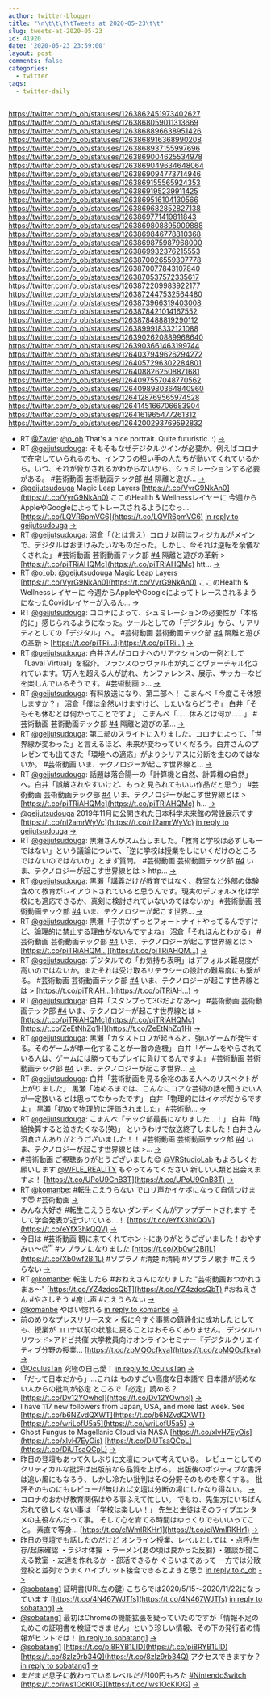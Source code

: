 ```yaml
---
author: twitter-blogger
title: "\n\t\t\t\tTweets at 2020-05-23\t\t"
slug: tweets-at-2020-05-23
id: 41920
date: '2020-05-23 23:59:00'
layout: post
comments: false
categories:
  - twitter
tags:
  - twitter-daily
---
```


https://twitter.com/o_ob/statuses/1263862451973402627 https://twitter.com/o_ob/statuses/1263868059011313669 https://twitter.com/o_ob/statuses/1263868896638951426 https://twitter.com/o_ob/statuses/1263868916368990208 https://twitter.com/o_ob/statuses/1263868937155997696 https://twitter.com/o_ob/statuses/1263869004625534978 https://twitter.com/o_ob/statuses/1263869049634648064 https://twitter.com/o_ob/statuses/1263869094773714946 https://twitter.com/o_ob/statuses/1263869155565924353 https://twitter.com/o_ob/statuses/1263869195239911425 https://twitter.com/o_ob/statuses/1263869516104130566 https://twitter.com/o_ob/statuses/1263869682852827138 https://twitter.com/o_ob/statuses/1263869771419811843 https://twitter.com/o_ob/statuses/1263869808895909888 https://twitter.com/o_ob/statuses/1263869846778810368 https://twitter.com/o_ob/statuses/1263869875987968000 https://twitter.com/o_ob/statuses/1263869932376215553 https://twitter.com/o_ob/statuses/1263870026559307778 https://twitter.com/o_ob/statuses/1263870077843107840 https://twitter.com/o_ob/statuses/1263870537572335617 https://twitter.com/o_ob/statuses/1263872209983922177 https://twitter.com/o_ob/statuses/1263872447532564480 https://twitter.com/o_ob/statuses/1263873966319403008 https://twitter.com/o_ob/statuses/1263878421014167552 https://twitter.com/o_ob/statuses/1263878488819290112 https://twitter.com/o_ob/statuses/1263899918332121088 https://twitter.com/o_ob/statuses/1263902620889968640 https://twitter.com/o_ob/statuses/1263903661463199744 https://twitter.com/o_ob/statuses/1264037949626294272 https://twitter.com/o_ob/statuses/1264057296302284801 https://twitter.com/o_ob/statuses/1264088262508871681 https://twitter.com/o_ob/statuses/1264097557048770562 https://twitter.com/o_ob/statuses/1264098980364840960 https://twitter.com/o_ob/statuses/1264128769565974528 https://twitter.com/o_ob/statuses/1264145166706683904 https://twitter.com/o_ob/statuses/1264161965477261312 https://twitter.com/o_ob/statuses/1264200293769592832  

*   RT [@Zavie](https://twitter.com/Zavie): [@o_ob](https://twitter.com/o_ob) That's a nice portrait. Quite futuristic. :) [->](https://twitter.com/o_ob/statuses/1263862451973402627)
*   RT [@geijutsudouga](https://twitter.com/geijutsudouga): そもそもなぜデジタルツインが必要か。例えばコロナで在宅していられるのも、インフラの担い手の人たちが動いてくれているから。いつ、それが脅かされるかわからないから、シュミレーションする必要がある。 #芸術動画 芸術動画テック部 [#4](https://twitter.com/search?q=%234&src=hash) 隔離と遊び… [->](https://twitter.com/o_ob/statuses/1263868059011313669)
*   [@geijutsudouga](https://twitter.com/geijutsudouga) Magic Leap Layers [https://t.co/VyrG9NkAn0](https://t.co/VyrG9NkAn0) ここのHealth & Wellnessレイヤーに 今週からAppleやGoogleによってトレースされるようになっ… [https://t.co/LQVR6pmVG6](https://t.co/LQVR6pmVG6) [in reply to geijutsudouga](https://twitter.com/geijutsudouga/statuses/1263815737619001344) [->](https://twitter.com/o_ob/statuses/1263868896638951426)
*   RT [@geijutsudouga](https://twitter.com/geijutsudouga): 沼倉「（とは言え）コロナ以前はフィジカルがメインで、デジタルはおまけみたいなものだった。しかし、今それは逆転を余儀なくされた」 #芸術動画 芸術動画テック部 [#4](https://twitter.com/search?q=%234&src=hash) 隔離と遊びの革新 > [https://t.co/piTRiAHQMc](https://t.co/piTRiAHQMc) htt… [->](https://twitter.com/o_ob/statuses/1263868916368990208)
*   RT [@o_ob](https://twitter.com/o_ob): [@geijutsudouga](https://twitter.com/geijutsudouga) Magic Leap Layers [https://t.co/VyrG9NkAn0](https://t.co/VyrG9NkAn0) ここのHealth & Wellnessレイヤーに 今週からAppleやGoogleによってトレースされるようになったCovidレイヤーが入るん… [->](https://twitter.com/o_ob/statuses/1263868937155997696)
*   RT [@geijutsudouga](https://twitter.com/geijutsudouga): コロナによって、シュミレーションの必要性が「本格的に」感じられるようになった。ツールとしての「デジタル」から、リアリティとしての「デジタル」へ。 #芸術動画 芸術動画テック部 [#4](https://twitter.com/search?q=%234&src=hash) 隔離と遊びの革新 > [https://t.co/piTRi…](https://t.co/piTRi…) [->](https://twitter.com/o_ob/statuses/1263869004625534978)
*   RT [@geijutsudouga](https://twitter.com/geijutsudouga): 白井さんがコロナへのリアクションの一例として「Laval Virtual」を紹介。フランスのラヴァル市が丸ごとヴァーチャル化されています。1万人を超える人が訪れ、カンファレンス、展示、サッカーなどを楽しんでいるそうです。 #芸術動画 >… [->](https://twitter.com/o_ob/statuses/1263869049634648064)
*   RT [@geijutsudouga](https://twitter.com/geijutsudouga): 有料放送になり、第二部へ！ こまんべ「今度こそ休憩しますか？」 沼倉「僕は全然いけますけど、したいならどうぞ」 白井「そもそも休むとは何かってことですよ」 こまんべ「……休みとは何か……」 #芸術動画 芸術動画テック部 [#4](https://twitter.com/search?q=%234&src=hash) 隔離と遊びの革… [->](https://twitter.com/o_ob/statuses/1263869094773714946)
*   RT [@geijutsudouga](https://twitter.com/geijutsudouga): 第二部のスライドに入りました。コロナによって、「世界線が変わった」と言えるほど、未来が変わっていくだろう。白井さんのプレゼンでも出てきた「環境への適応」がよりシリアスに分断を生むのではないか。 #芸術動画 いま、テクノロジーが起こす世界線と… [->](https://twitter.com/o_ob/statuses/1263869155565924353)
*   RT [@geijutsudouga](https://twitter.com/geijutsudouga): 話題は落合陽一の「計算機と自然、計算機の自然」へ。白井「誤解されやすいけど、もっと見られてもいい作品だと思う」 #芸術動画 芸術動画テック部 [#4](https://twitter.com/search?q=%234&src=hash) いま、テクノロジーが起こす世界線とは > [https://t.co/piTRiAHQMc](https://t.co/piTRiAHQMc) h… [->](https://twitter.com/o_ob/statuses/1263869195239911425)
*   [@geijutsudouga](https://twitter.com/geijutsudouga) 2019年11月に公開された日本科学未来館の常設展示です [https://t.co/nl2amrWyVc](https://t.co/nl2amrWyVc) [in reply to geijutsudouga](https://twitter.com/geijutsudouga/statuses/1263824182304894979) [->](https://twitter.com/o_ob/statuses/1263869516104130566)
*   RT [@geijutsudouga](https://twitter.com/geijutsudouga): 黒瀬さんがズム凸しました。「教育と学校は必ずしも一ではない」という議論について、「逆に学校は授業をしにいくだけのところではないのではないか」とまず質問。 #芸術動画 芸術動画テック部 [#4](https://twitter.com/search?q=%234&src=hash) いま、テクノロジーが起こす世界線とは > http… [->](https://twitter.com/o_ob/statuses/1263869682852827138)
*   RT [@geijutsudouga](https://twitter.com/geijutsudouga): 黒瀬「講義だけが教育ではなく、教室など外部の体験含めて教育がレイアウトされていると思うんです。現実のデフォルメ化は学校にも適応できるか、真剣に検討されていないのではないか」 #芸術動画 芸術動画テック部 [#4](https://twitter.com/search?q=%234&src=hash) いま、テクノロジーが起こす世界… [->](https://twitter.com/o_ob/statuses/1263869771419811843)
*   RT [@geijutsudouga](https://twitter.com/geijutsudouga): 黒瀬「子供がずっとフォートナイトやってるんですけど、論理的に禁止する理由がないんですよね」 沼倉「それほんとわかる」 #芸術動画 芸術動画テック部 [#4](https://twitter.com/search?q=%234&src=hash) いま、テクノロジーが起こす世界線とは > [https://t.co/piTRiAHQM…](https://t.co/piTRiAHQM…) [->](https://twitter.com/o_ob/statuses/1263869808895909888)
*   RT [@geijutsudouga](https://twitter.com/geijutsudouga): デジタルでの「お気持ち表明」はデフォルメ難易度が高いのではないか。またそれは受け取るリテラシーの設計の難易度にも繋がる。 #芸術動画 芸術動画テック部 [#4](https://twitter.com/search?q=%234&src=hash) いま、テクノロジーが起こす世界線とは > [https://t.co/piTRiAH…](https://t.co/piTRiAH…) [->](https://twitter.com/o_ob/statuses/1263869846778810368)
*   RT [@geijutsudouga](https://twitter.com/geijutsudouga): 白井「スタンプって3Gだよなあ〜」 #芸術動画 芸術動画テック部 [#4](https://twitter.com/search?q=%234&src=hash) いま、テクノロジーが起こす世界線とは > [https://t.co/piTRiAHQMc](https://t.co/piTRiAHQMc) [https://t.co/ZeEtNhZq1H](https://t.co/ZeEtNhZq1H) [->](https://twitter.com/o_ob/statuses/1263869875987968000)
*   RT [@geijutsudouga](https://twitter.com/geijutsudouga): 黒瀬「カタストロフが起きると、強いゲームが発生する。そのゲームが単一化することが一番の危機」 白井「ゲームをやらされている人は、ゲームには勝ってもプレイに負けてるんですよ」 #芸術動画 芸術動画テック部 [#4](https://twitter.com/search?q=%234&src=hash) いま、テクノロジーが起こす世界… [->](https://twitter.com/o_ob/statuses/1263869932376215553)
*   RT [@geijutsudouga](https://twitter.com/geijutsudouga): 白井「芸術動画を見る余裕のある人へのリスペクトが上がりました」 黒瀬「始めるまでは、こんなにコアな芸術の話を聞きたい人が一定数いるとは思ってなかったです」 白井「物理的にはイケボだからですよ」 黒瀬「初めて物理的に評価されました」 #芸術動… [->](https://twitter.com/o_ob/statuses/1263870026559307778)
*   RT [@geijutsudouga](https://twitter.com/geijutsudouga): こまんべ「テック部最長になりました…！」 白井「時給換算すると泣きたくなる(笑)」 というわけで放送終了しました！白井さん沼倉さんありがとうございました！！ #芸術動画 芸術動画テック部 [#4](https://twitter.com/search?q=%234&src=hash) いま、テクノロジーが起こす世界線とは >… [->](https://twitter.com/o_ob/statuses/1263870077843107840)
*   #芸術動画 ご視聴ありがとうございました😊 [@VRStudioLab](https://twitter.com/VRStudioLab) もよろしくお願いします [@WFLE_REALITY](https://twitter.com/WFLE_REALITY) もやってみてください 新しい人類と出会えますよ！ [https://t.co/UPoU9CnB3T](https://t.co/UPoU9CnB3T) [->](https://twitter.com/o_ob/statuses/1263870537572335617)
*   RT [@komanbe](https://twitter.com/komanbe): #転生こえうらない でロリ声かイケボになって自信つけます😇 #芸術動画 [->](https://twitter.com/o_ob/statuses/1263872209983922177)
*   みんな大好き #転生こえうらない ダンディくんがアップデートされます そして学会発表が近づいている…！ [https://t.co/eYfX3hkQQV](https://t.co/eYfX3hkQQV) [->](https://twitter.com/o_ob/statuses/1263872447532564480)
*   今日は #芸術動画 観に来てくれてホントにありがとうございました！おやすみぃ〜😴 #ソプラノになりました [https://t.co/Xb0wf2Bi1L](https://t.co/Xb0wf2Bi1L) #ソプラノ #清楚 #清純 #ソプラノ歌手 #こえうらない [->](https://twitter.com/o_ob/statuses/1263873966319403008)
*   RT [@komanbe](https://twitter.com/komanbe): 転生したら #おねえさんになりました "芸術動画おつかれさまぁ〜" [https://t.co/YZ4zdcsQbT](https://t.co/YZ4zdcsQbT) #おねえさん #やさしそう #癒し声 #こえうらない [->](https://twitter.com/o_ob/statuses/1263878421014167552)
*   [@komanbe](https://twitter.com/komanbe) やばい惚れる [in reply to komanbe](https://twitter.com/komanbe/statuses/1263872951322939394) [->](https://twitter.com/o_ob/statuses/1263878488819290112)
*   前のめりなプレスリリース文 > 仮に今すぐ事態の鎮静化に成功したとしても、授業がコロナ以前の状態に戻ることはおそらくありません。 デジタルハリウッド×アドビ共催 大学教員向けオンラインセミナー『デジタルクリエイティブ分野の授業… [https://t.co/zpMQOcfkva](https://t.co/zpMQOcfkva) [->](https://twitter.com/o_ob/statuses/1263899918332121088)
*   [@OculusTan](https://twitter.com/OculusTan) 究極の自己愛！ [in reply to OculusTan](https://twitter.com/OculusTan/statuses/1263873911910850560) [->](https://twitter.com/o_ob/statuses/1263902620889968640)
*   「だって日本だから」…これは ものすごい高度な日本語で 日本語が読めない人からの批判が必定 ところで「必定」読める？ [https://t.co/Dv12YOwhol](https://t.co/Dv12YOwhol) [->](https://twitter.com/o_ob/statuses/1263903661463199744)
*   I have 117 new followers from Japan, USA, and more last week. See [https://t.co/b6NZvdQXWT](https://t.co/b6NZvdQXWT) [https://t.co/wriLofU5a5](https://t.co/wriLofU5a5) [->](https://twitter.com/o_ob/statuses/1264037949626294272)
*   Ghost Fungus to Magellanic Cloud via NASA [https://t.co/xlvH7EyOis](https://t.co/xlvH7EyOis) [https://t.co/DiUTsaQCpL](https://t.co/DiUTsaQCpL) [->](https://twitter.com/o_ob/statuses/1264057296302284801)
*   昨日の登壇もあって久しぶりに文壇について考えている。 レビューとしてのクリティカルな批評は出版前なら品質を上げる。 出版後のポジティブな書評は追い風にもなろう、しかし冷たい批判はその分野そのものを寒くする。 批評そのものにもレビューが無ければ文壇は分断の場にしかなり得ない。 [->](https://twitter.com/o_ob/statuses/1264088262508871681)
*   コロナのおかげ教育関係はやる事ふえて忙しい。 でもね、先生方にいちばん忘れて欲しくない事は 「学校は楽しい！」 先生と生徒はそのライブエンタメの主役なんだって事。 そして心を育てる時間はゆっくりでもいいってこと。 素直で等身… [https://t.co/clWmIRKHr1](https://t.co/clWmIRKHr1) [->](https://twitter.com/o_ob/statuses/1264097557048770562)
*   昨日の登壇でも話したのだけど オンライン授業、レベルとしては ・点呼/生存/起床確認 ・ラジオ体操 ・ラーメン(あの頃は良かった反芻) ・雑談が聞こえる教室 ・友達を作れるか ・部活できるか ぐらいまであって 一方では分散登校と並列でうまくハイブリット接合できるとよきと思う [in reply to o_ob](https://twitter.com/o_ob/statuses/1264097557048770562) [->](https://twitter.com/o_ob/statuses/1264098980364840960)
*   [@sobatang1](https://twitter.com/sobatang1) 証明書(URL左の鍵) こちらでは2020/5/15〜2020/11/22になっています [https://t.co/4N467WJTfs](https://t.co/4N467WJTfs) [in reply to sobatang1](https://twitter.com/sobatang1/statuses/1264090647327170560) [->](https://twitter.com/o_ob/statuses/1264128769565974528)
*   [@sobatang1](https://twitter.com/sobatang1) 最初はChromeの機能拡張を疑っていたのですが「情報不足のためこの証明書を検証できません」という珍しい情報、その下の発行者の情報がヒントでは！ [in reply to sobatang1](https://twitter.com/sobatang1/statuses/1264144211047092225) [->](https://twitter.com/o_ob/statuses/1264145166706683904)
*   [@sobatang1](https://twitter.com/sobatang1) [https://t.co/pi8RYB1LID](https://t.co/pi8RYB1LID) [https://t.co/8zIz9rb34Q](https://t.co/8zIz9rb34Q) アクセスできますか？ [in reply to sobatang1](https://twitter.com/sobatang1/statuses/1264150001871011840) [->](https://twitter.com/o_ob/statuses/1264161965477261312)
*   まだまだ息子に教わっているレベルだが100円もろた [#NintendoSwitch](https://twitter.com/search?q=%23NintendoSwitch&src=hash) [https://t.co/iws1OcKIOG](https://t.co/iws1OcKIOG) [->](https://twitter.com/o_ob/statuses/1264200293769592832)